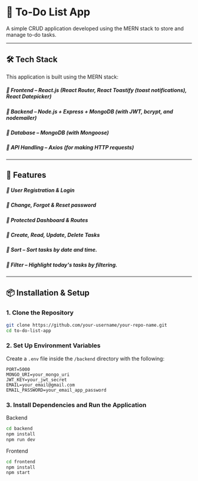 # 📝 To-Do List App
A simple CRUD application developed using the MERN stack to store and manage to-do tasks.


---


## 🛠️ Tech Stack
This application is built using the MERN stack:

##### 📌 Frontend – React.js (React Router, React Toastify (toast notifications), React Datepicker)
##### 📌 Backend – Node.js + Express + MongoDB (with JWT, bcrypt, and nodemailer)
##### 📌 Database – MongoDB (with Mongoose)
##### 📌 API Handling – Axios (for making HTTP requests)


---


## 🚀 Features
##### 📌 User Registration & Login
##### 📌 Change, Forgot & Reset password
##### 📌 Protected Dashboard & Routes
##### 📌 Create, Read, Update, Delete Tasks
##### 📌 Sort – Sort tasks by date and time.
##### 📌 Filter – Highlight today's tasks by filtering.


---


## 📦 Installation & Setup

### **1. Clone the Repository**
```bash
git clone https://github.com/your-username/your-repo-name.git
cd to-do-list-app
```

### **2. Set Up Environment Variables**
Create a `.env` file inside the `/backend` directory with the following:

```env
PORT=5000
MONGO_URI=your_mongo_uri
JWT_KEY=your_jwt_secret
EMAIL=your_email@gmail.com
EMAIL_PASSWORD=your_email_app_password
```

### **3. Install Dependencies and Run the Application**
Backend
```bash
cd backend
npm install
npm run dev
``` 
Frontend
```bash
cd frontend
npm install
npm start
```
